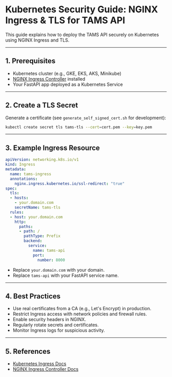# Kubernetes Security Guide: NGINX Ingress & TLS for TAMS API

This guide explains how to deploy the TAMS API securely on Kubernetes using NGINX Ingress and TLS.

---

## 1. Prerequisites
- Kubernetes cluster (e.g., GKE, EKS, AKS, Minikube)
- [NGINX Ingress Controller](https://kubernetes.github.io/ingress-nginx/) installed
- Your FastAPI app deployed as a Kubernetes Service

---

## 2. Create a TLS Secret

Generate a certificate (see `generate_self_signed_cert.sh` for development):

```sh
kubectl create secret tls tams-tls --cert=cert.pem --key=key.pem
```

---

## 3. Example Ingress Resource

```yaml
apiVersion: networking.k8s.io/v1
kind: Ingress
metadata:
  name: tams-ingress
  annotations:
    nginx.ingress.kubernetes.io/ssl-redirect: "true"
spec:
  tls:
  - hosts:
    - your.domain.com
    secretName: tams-tls
  rules:
  - host: your.domain.com
    http:
      paths:
      - path: /
        pathType: Prefix
        backend:
          service:
            name: tams-api
            port:
              number: 8000
```

- Replace `your.domain.com` with your domain.
- Replace `tams-api` with your FastAPI service name.

---

## 4. Best Practices
- Use real certificates from a CA (e.g., Let's Encrypt) in production.
- Restrict Ingress access with network policies and firewall rules.
- Enable security headers in NGINX.
- Regularly rotate secrets and certificates.
- Monitor Ingress logs for suspicious activity.

---

## 5. References
- [Kubernetes Ingress Docs](https://kubernetes.io/docs/concepts/services-networking/ingress/)
- [NGINX Ingress Controller Docs](https://kubernetes.github.io/ingress-nginx/) 